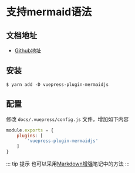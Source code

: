 # 支持mermaid语法

## 文档地址

* [Github地址](https://github.com/eFrane/vuepress-plugin-mermaidjs)

## 安装

```shell
$ yarn add -D vuepress-plugin-mermaidjs
```

## 配置

修改 `docs/.vuepress/config.js` 文件，增加如下内容

```javascript
module.exports = {
    plugins: [
        'vuepress-plugin-mermaidjs'
    ]
}
```

::: tip 提示
也可以采用[Markdown增强](./Markdown增强.md)笔记中的方法
:::
